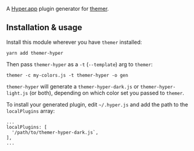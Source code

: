 A [Hyper.app](https://hyper.is/) plugin generator for [themer](https://github.com/mjswensen/themer).

## Installation & usage

Install this module wherever you have `themer` installed:

    yarn add themer-hyper

Then pass `themer-hyper` as a `-t` (`--template`) arg to `themer`:

    themer -c my-colors.js -t themer-hyper -o gen

`themer-hyper` will generate a `themer-hyper-dark.js` or `themer-hyper-light.js` (or both), depending on which color set you passed to `themer`.

To install your generated plugin, edit `~/.hyper.js` and add the path to the `localPlugins` array:

    ...
    localPlugins: [
      '/path/to/themer-hyper-dark.js`,
    ],
    ...

